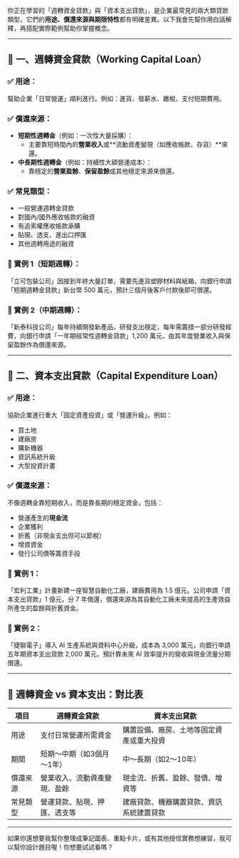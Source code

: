 你正在學習的「週轉資金貸款」與「資本支出貸款」，是企業最常見的兩大類貸款類型，它們的**用途、償還來源與期限特性**都有明確差異。以下我會先幫你用白話解釋，再搭配實際範例幫助你掌握概念。

---

## 🔹 一、週轉資金貸款（Working Capital Loan）

### ✅ 用途：
幫助企業「日常營運」順利進行。例如：進貨、發薪水、繳稅、支付短期費用。

### ✅ 償還來源：
- **短期性週轉金**（例如：一次性大量採購）：
  - 主要靠短時間內的**營業收入**或**流動資產變現（如應收帳款、存貨）**來還。
- **中長期性週轉金**（例如：持續性大額營運成本）：
  - 靠穩定的**營業盈餘**、**保留盈餘**或其他穩定來源來償還。

### ✅ 常見類型：
- 一般營運週轉金貸款
- 對國內/國外應收帳款的融資
- 有追索權應收帳款承購
- 貼現、透支、進出口押匯
- 其他週轉用途的融資

### 📌 實例 1（短期週轉）：
「立可包裝公司」因接到年終大量訂單，需要先進貨塑膠材料與紙箱，向銀行申請「短期週轉金貸款」新台幣 500 萬元，預計三個月後客戶付款後即可償還。

### 📌 實例 2（中期週轉）：
「新泰科技公司」每年持續開發新產品，研發支出穩定，每年需籌措一部分研發經費，向銀行申請「一年期經常性週轉金貸款」1,200 萬元，由其年度營業收入與保留盈餘作為償還來源。

---

## 🔹 二、資本支出貸款（Capital Expenditure Loan）

### ✅ 用途：
協助企業進行重大「固定資產投資」或「營運升級」。例如：
- 買土地
- 建廠房
- 購新機器
- 資訊系統升級
- 大型投資計畫

### ✅ 償還來源：
不像週轉金靠短期收入，而是靠長期的穩定資金，包括：
- 營運產生的**現金流**
- 企業獲利
- 折舊（非現金支出但可以節稅）
- 增資資金
- 發行公司債等籌資手段

### 📌 實例 1：
「宏利工業」計畫新建一座智慧自動化工廠，建廠費用為 1.5 億元。公司申請「資本支出貸款」1 億元，分 7 年償還，償還來源為其自動化工廠未來提高的生產效益所產生的盈餘與折舊資金。

### 📌 實例 2：
「捷聯電子」導入 AI 生產系統與資料中心升級，成本為 3,000 萬元，向銀行申請五年期資本支出貸款 2,000 萬元。預計靠未來 AI 效率提升的營收與現金流量分期償還。

---

## 🔄 週轉資金 vs 資本支出：對比表

| 項目 | 週轉資金貸款 | 資本支出貸款 |
|------|----------------|-----------------|
| 用途 | 支付日常營運所需資金 | 購置設備、廠房、土地等固定資產或重大投資 |
| 期間 | 短期～中期（如3個月～1年） | 中～長期（如2～10年） |
| 償還來源 | 營業收入、流動資產變現、盈餘 | 現金流、折舊、盈餘、發債、增資等 |
| 常見類型 | 營運貸款、貼現、押匯、透支等 | 建廠貸款、機器購置貸款、資訊系統建置貸款 |

---

如果你還想要我幫你整理成筆記圖表、重點卡片，或有其他授信實務想練習，我可以幫你設計題目喔！你想要試試看嗎？